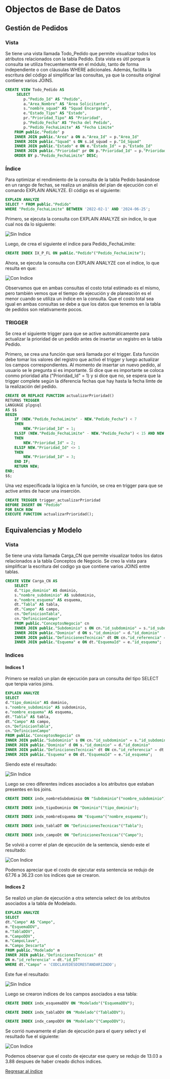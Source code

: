 # Objectos de Base de Datos

## Gestión de Pedidos

### Vista

Se tiene una vista llamada Todo_Pedido que permite visualizar todos los atributos relacionados con la tabla Pedido. Esta vista es útil porque la consulta se utiliza frecuentemente en el módulo, tanto de forma independiente o con cláusulas WHERE adicionales. Además, facilita la escritura del código al simplificar las consultas, ya que la consulta original contiene varios JOINS.

```sql
CREATE VIEW Todo_Pedido AS
	 SELECT 
		p."Pedido_Id" AS "Pedido",
		a."Area_Nombre" AS "Área Solicitante",
		s."nombre_squad" AS "Squad Encargardo",
		e."Estado_Tipo" AS "Estado",
		pr."Prioridad_Tipo" AS "Prioridad",
		p."Pedido_Fecha" AS "Fecha del Pedido", 
		p."Pedido_FechaLimite" AS "Fecha Límite"
	FROM public."Pedido" p
	INNER JOIN public."Area" a ON a."Area_Id" = p."Area_Id"
	INNER JOIN public."Squad" s ON s.id_squad = p."Id_Squad"
	INNER JOIN public."Estado" e ON e."Estado_Id" = p."Estado_Id"
	INNER JOIN public."Prioridad" pr ON p."Prioridad_Id" = p."Prioridad_Id"
	ORDER BY p."Pedido_FechaLimite" DESC;
```

### Índice

Para optimizar el rendimiento de la consulta de la tabla Pedido basándose en un rango de fechas, se realiza un análisis del plan de ejecución con el comando EXPLAIN ANALYZE. El código es el siguiente:

```sql
EXPLAIN ANALYZE
SELECT * FROM public."Pedido"
WHERE "Pedido_FechaLimite" BETWEEN '2022-02-1' AND '2024-06-25';
```

Primero, se ejecuta la  consulta con EXPLAIN ANALYZE sin índice, lo que cual nos da lo siguiente:

<div>
<img src=".\resources\GP-Analice-ConIndice.jpeg" alt="Sin Indice" style="width: auto; height: auto;"/>
</div>


Luego, de crea el siguiente el indice para Pedido_FechaLimite:

```sql
CREATE INDEX IX_P_FL ON public."Pedido"("Pedido_FechaLimite");
```

Ahora, se ejecuta la  consulta con EXPLAIN ANALYZE con el índice, lo que resulta en que:

<div>
<img src=".\resources\GP-Analice-SinIndice.jpeg" alt="Con Indice" style="width: auto; height: auto;"/>
</div>

Observamos que en ambas consultas el costo total estimado es el mismo, pero también vemos que el tiempo de ejecución y de planeación es el menor cuando se utiliza un índice en la consulta. Que el costo total sea igual en ambas consultas se debe a que los datos que tenemos en la tabla de pedidos son relativamente pocos.

### TRIGGER

Se crea el siguiente trigger para que se active automáticamente para actualizar la prioridad de un pedido antes de insertar un registro en la tabla Pedido. 

Primero, se crea una función que será llamada por el trigger. Esta función debe tomar los valores del registro que activó el trigger y luego actualizar los campos correspondientes. Al momento de insertar un nuevo pedido, al usuario se le pregunta si es importante. Si dice que es importante se coloca conmo prioridad alta ("Prioridad_Id" = 1) y si dice que no, se espera que la trigger complete según la diferencia fechas que hay hasta la fecha límte de la realización del pedido. 

```sql
CREATE OR REPLACE FUNCTION actualizarPrioridad() 
RETURNS TRIGGER 
LANGUAGE plpgsql
AS $$
BEGIN
    IF (NEW."Pedido_FechaLimite" - NEW."Pedido_Fecha") < 7 
	THEN
        NEW."Prioridad_Id" = 1;
    ELSIF (NEW."Pedido_FechaLimite" - NEW."Pedido_Fecha") < 15 AND NEW."Prioridad_Id" <> 1 
	THEN
        NEW."Prioridad_Id" = 2;
    ELSIF NEW."Prioridad_Id" <> 1 
	THEN
        NEW."Prioridad_Id" = 3;
    END IF;
    RETURN NEW;
END;
$$;
```

Una vez específicada la lógica en la función, se crea en trigger para que se active antes de hacer una inserción.

```sql
CREATE TRIGGER trigger_actualizarPrioridad
BEFORE INSERT ON "Pedido"
FOR EACH ROW
EXECUTE FUNCTION actualizarPrioridad();
```

## Equivalencias y Modelo

### Vista

Se tiene una vista llamada Carga_CN que permite visualizar todos los datos relacionados a la tabla Conceptos de Negocio. Se creo la vista para simplificar la escritura del codigo ya que contiene varios JOINS entre tablas.

```sql
CREATE VIEW Carga_CN AS
	SELECT 
	d."tipo_dominio" AS dominio,
	s."nombre_subdominio" AS subdominio,
	e."nombre_esquema" AS esquema,
	dt."Tabla" AS tabla,
	dt."Campo" AS campo,
	cn."DefinicionTabla",
	cn."DefinicionCampo"
	FROM public."ConceptosNegocio" cn
	INNER JOIN public."Subdominio" s ON cn."id_subdominio" = s."id_subdominio"
	INNER JOIN public."Dominio" d ON s."id_dominio" = d."id_dominio"
	INNER JOIN public."DefinicionesTecnicas" dt ON cn."id_referencia" = dt."id_DT"
	INNER JOIN public."Esquema" e ON dt."EsquemaId" = e."id_esquema";
```

### Indices

#### Indices 1
Primero se realizó un plan de ejecución para un consulta del tipo SELECT que tenpia varios joins.

```sql
EXPLAIN ANALYZE
SELECT 
d."tipo_dominio" AS dominio,
s."nombre_subdominio" AS subdominio,
e."nombre_esquema" AS esquema,
dt."Tabla" AS tabla,
dt."Campo" AS campo,
cn."DefinicionTabla",
cn."DefinicionCampo"
FROM public."ConceptosNegocio" cn
INNER JOIN public."Subdominio" s ON cn."id_subdominio" = s."id_subdominio"
INNER JOIN public."Dominio" d ON s."id_dominio" = d."id_dominio"
INNER JOIN public."DefinicionesTecnicas" dt ON cn."id_referencia" = dt."id_DT"
INNER JOIN public."Esquema" e ON dt."EsquemaId" = e."id_esquema";
```

Siendo este el resultado:
<div>
<img src=".\resources\PlanEjeccion1SinIndice.jpg" alt="Sin Indice" style="width: auto; height: auto;"/>
</div>

Luego se creo diferentes indices asociados a los atributos que estaban presentes en los joins.

```sql
CREATE INDEX indx_nombreSubdominio ON "Subdominio"("nombre_subdominio");

CREATE INDEX indx_tipoDominio ON "Dominio"("tipo_dominio");

CREATE INDEX indx_nombreEsquema ON "Esquema"("nombre_esquema");

CREATE INDEX indx_tablaDT ON "DefinicionesTecnicas"("Tabla");

CREATE INDEX indx_campoDt ON "DefinicionesTecnicas"("Campo");
```

Se volvió a correr el plan de ejecución de la sentencia, siendo este el resultado:

<div>
<img src=".\resources\PlanEjeccion1ConIndice.jpg" alt="Con Indice" style="width: auto; height: auto;"/>
</div>

Podemos apreciar que el costo de ejecutar esta sentencia se redujo de 67.76 a 36.23 con los índices que se crearon.

#### Indices 2
Se realizó un plan de ejecución a otra setencia select de los atributos asociados a la tabla de Modelado.

```sql
EXPLAIN ANALYZE 
SELECT 
dt."Campo" AS "Campo",
m."EsquemaDDV",
m."TablaDDV",
m."CampoDDV",
m."CampoLlave",
m."Campo_Descarta"
FROM public."Modelado" m
INNER JOIN public."DefinicionesTecnicas" dt
ON m."id_referencia" = dt."id_DT"
WHERE dt."Campo" = 'CODCLAVEDESDIRESTANDARIZADO';
```

Este fue el resultado:

<div>
<img src=".\resources\PlanEjeccion2SinIndice.jpg" alt="Sin Indice" style="width: auto; height: auto;"/>
</div>

Luego se crearon indices de los campos asociados a esa tabla:

```sql
CREATE INDEX indx_esquemaDDV ON "Modelado"("EsquemaDDV");

CREATE INDEX indx_tablaDDV ON "Modelado"("TablaDDV");

CREATE INDEX indx_campoDDV ON "Modelado"("CampoDDV");
```

Se corrió nuevamente el plan de ejecución para el query select y el resultado fue el siguiente:

<div>
<img src=".\resources\PlanEjeccion2ConIndice.jpg" alt="Con Indice" style="width: auto; height: auto;"/>
</div>

Podemos observar que el costo de ejecutar ese query se redujo de 13.03 a 3.88 despues de haber creado dichos indices.

[Regresar al índice](Indice.md)
